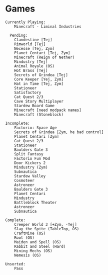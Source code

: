 # Games
<head> 
<link rel="shortcut icon" type="image/x-icon" href="favicon.png?">
</head>

	Currently Playing:
		Minecraft - Liminal Industries
	
	  Pending:
		Clandestine [Tej]
		Rimworld [Tej]
		Necesse [Tej, Zym]
		Planet Centari [Tej, Zym]
		Minecraft (Reign of Nether)
		Mindustry [Tej]
		Animal Royale (OS)
		Hot Brass [Tej]
		Secrets of Grindea [Tej]
		Core Keeper [Yej, Zym]
		Hat in Time [Tej, Zym]
		Stationeer
		Satisfactory
		Cat Quest 2/3
		Cave Story Multiplayer 
		Stardew Board Game
		Minecraft [need modpack names]
		Minecraft (Stoneblock)
	
	Incomplete:
		Factorio: Space Age
		Secrets of Grindea [Zym, he bad control]
		Planet Centari [Zym]
		Cat Quest 2/3 
		Stationeer
		Baulders Gate 3 
		Split Fantasy
		Factorio Fun Mod 
		Door Kickers 2
		Mindustry (Zym)
		Subnautica
		Stardew Valley
		Cosmoteer
		Astroneer
		Baulders Gate 3
		Planet Centari
		Mindustry
		Battleblock Theater
		Astroneer 
		Subnautica
	
	Complete:
		Creeper World 3 [+Zym, -Tej]
		Slay the Spite (TableTop, OS)
		CraftMine (OS)
		Root (OS)
		Maiden and Spell (OS)
		Rabbit and Steel (Hard)
		Mining Mechs (OS)
		Nemesis (OS)

	Unsorted:     
		Pass
